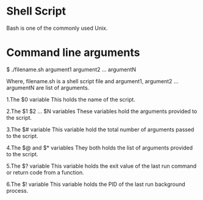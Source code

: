# Shell Script
Bash is one of the commonly used Unix. 

# Command line arguments

$ ./filename.sh argument1 argument2 ... argumentN

Where, filename.sh is a shell script file and argument1, argument2 ... argumentN are list of arguments.

1.The $0 variable This holds the name of the script.

2.The $1 $2 ... $N variables These variables hold the arguments provided to the script.

3.The $# variable This variable hold the total number of arguments passed to the script.

4.The $@ and $* variables They both holds the list of arguments provided to the script.

5.The $? variable This variable holds the exit value of the last run command or return code from a function.

6.The $! variable This variable holds the PID of the last run background process.
